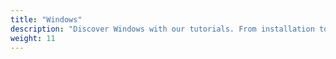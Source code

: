 ```yaml
---
title: "Windows"
description: "Discover Windows with our tutorials. From installation to advanced customization, delve into the world of Windows. Learn about system optimization, software installation, and troubleshooting. Whether for home or business, Windows tutorials await."
weight: 11
---
```

